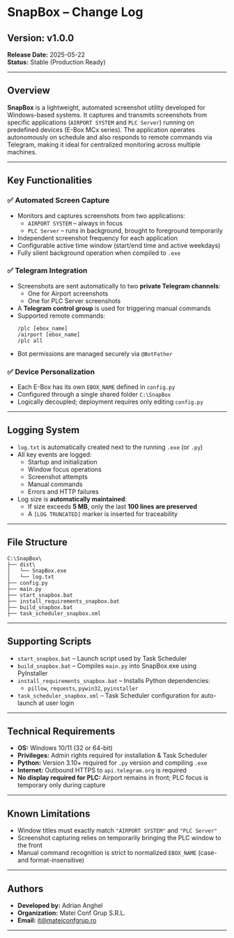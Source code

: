 # SnapBox – Change Log

## Version: v1.0.0
**Release Date:** 2025-05-22  
**Status:** Stable (Production Ready)

---

## Overview

**SnapBox** is a lightweight, automated screenshot utility developed for Windows-based systems. It captures and transmits screenshots from specific applications (`AIRPORT SYSTEM` and `PLC Server`) running on predefined devices (E-Box MCx series). The application operates autonomously on schedule and also responds to remote commands via Telegram, making it ideal for centralized monitoring across multiple machines.

---

## Key Functionalities

### ✅ Automated Screen Capture

- Monitors and captures screenshots from two applications:
  - `AIRPORT SYSTEM` – always in focus
  - `PLC Server` – runs in background, brought to foreground temporarily
- Independent screenshot frequency for each application
- Configurable active time window (start/end time and active weekdays)
- Fully silent background operation when compiled to `.exe`

### ✅ Telegram Integration

- Screenshots are sent automatically to two **private Telegram channels**:
  - One for Airport screenshots
  - One for PLC Server screenshots
- A **Telegram control group** is used for triggering manual commands
- Supported remote commands:
  ```
  /plc [ebox_name]
  /airport [ebox_name]
  /plc all
  ```
- Bot permissions are managed securely via `@BotFather`

### ✅ Device Personalization

- Each E-Box has its own `EBOX_NAME` defined in `config.py`
- Configured through a single shared folder `C:\SnapBox`
- Logically decoupled; deployment requires only editing `config.py`

---

## Logging System

- `log.txt` is automatically created next to the running `.exe` (or `.py`)
- All key events are logged:
  - Startup and initialization
  - Window focus operations
  - Screenshot attempts
  - Manual commands
  - Errors and HTTP failures
- Log size is **automatically maintained**:
  - If size exceeds **5 MB**, only the last **100 lines are preserved**
  - A `[LOG TRUNCATED]` marker is inserted for traceability

---

## File Structure

```
C:\SnapBox\
├── dist\
│   └── SnapBox.exe
│   └── log.txt
├── config.py
├── main.py
├── start_snapbox.bat
├── install_requirements_snapbox.bat
├── build_snapbox.bat
├── task_scheduler_snapbox.xml
```

---

## Supporting Scripts

- `start_snapbox.bat` – Launch script used by Task Scheduler
- `build_snapbox.bat` – Compiles `main.py` into SnapBox.exe using PyInstaller
- `install_requirements_snapbox.bat` – Installs Python dependencies:
  - `pillow`, `requests`, `pywin32`, `pyinstaller`
- `task_scheduler_snapbox.xml` – Task Scheduler configuration for auto-launch at user login

---

## Technical Requirements

- **OS:** Windows 10/11 (32 or 64-bit)
- **Privileges:** Admin rights required for installation & Task Scheduler
- **Python:** Version 3.10+ required for `.py` version and compiling `.exe`
- **Internet:** Outbound HTTPS to `api.telegram.org` is required
- **No display required for PLC:** Airport remains in front; PLC focus is temporary only during capture

---

## Known Limitations

- Window titles must exactly match `"AIRPORT SYSTEM"` and `"PLC Server"`
- Screenshot capturing relies on temporarily bringing the PLC window to the front
- Manual command recognition is strict to normalized `EBOX_NAME` (case- and format-insensitive)

---

## Authors

- **Developed by:** Adrian Anghel  
- **Organization:** Matei Conf Grup S.R.L.  
- **Email:** it@mateiconfgrup.ro

---


